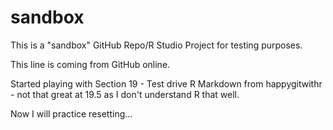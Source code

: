 # sandbox

This is a "sandbox" GitHub Repo/R Studio Project for testing purposes. 

This line is coming from GitHub online.

Started playing with Section 19 - Test drive R Markdown from happygitwithr - not that great at 19.5 as I don't understand R that well. 

Now I will practice resetting...
